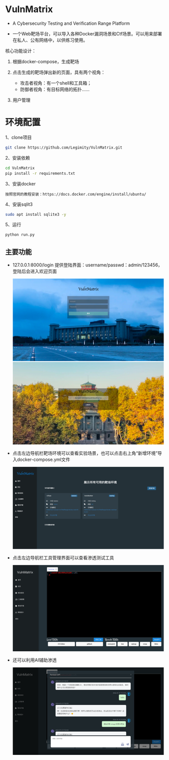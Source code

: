 # VulnMatrix
* A Cybersecurity Testing and Verification Range Platform

* 一个Web靶场平台，可以导入各种Docker漏洞场景和Ctf场景。可以用来部署在私人、公有网络中，以供练习使用。

核心功能设计：

1. 根据docker-compose，生成靶场

2. 点击生成的靶场弹出新的页面，具有两个视角：

   - 攻击者视角：有一个shell和工具箱；
   - 防御者视角：有目标网络的拓扑……

3. 用户管理




# 环境配置

1、clone项目

```sh 
git clone https://github.com/Legimity/VulnMatrix.git
```

2、安装依赖

``` sh
cd VulnMatrix
pip install -r requirements.txt
```

3、安装docker
```shell
按照官网的教程安装：https://docs.docker.com/engine/install/ubuntu/
```

4、安装sqlit3

``` sh
sudo apt install sqlite3 -y 
```

5、运行

``` sh
python run.py
```

## 主要功能

* 127.0.0.1:8000/login 提供登陆界面：username/passwd：admin/123456，登陆后会进入欢迎页面

  ![登陆页面](github_images/login.png)
  ![欢迎页面](github_images/welcome.png)

* 点击左边导航栏靶场环境可以查看实验场景，也可以点击右上角“新增环境”导入docker-compose.yml文件

  ![环境页面](github_images/docker.png)

* 点击左边导航栏工具管理界面可以查看渗透测试工具

  ![工具页面](github_images/tool_manage.png)

* 还可以利用AI辅助渗透

  ![AI页面](github_images/ai.png)
    
    